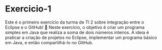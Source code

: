 # Exercicio-1
Este é o primeiro exercício da turma de TI 2 sobre integração entre o Eclipse e o GitHub! 🚀  Neste exercício, o objetivo é criar um programa simples em Java que realiza a soma de dois números inteiros. A ideia é praticar a criação de projetos no Eclipse, implementar um programa básico em Java, e então compartilhá-lo no GitHub.
